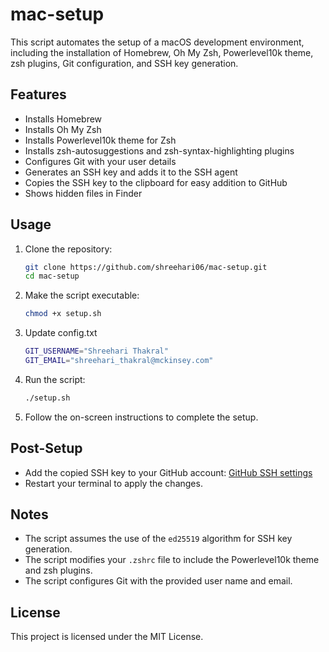 # mac-setup

This script automates the setup of a macOS development environment, including the installation of Homebrew, Oh My Zsh, Powerlevel10k theme, zsh plugins, Git configuration, and SSH key generation.

## Features

- Installs Homebrew
- Installs Oh My Zsh
- Installs Powerlevel10k theme for Zsh
- Installs zsh-autosuggestions and zsh-syntax-highlighting plugins
- Configures Git with your user details
- Generates an SSH key and adds it to the SSH agent
- Copies the SSH key to the clipboard for easy addition to GitHub
- Shows hidden files in Finder

## Usage

1. Clone the repository:

   ```bash
   git clone https://github.com/shreehari06/mac-setup.git
   cd mac-setup
   ```

2. Make the script executable:

   ```bash
   chmod +x setup.sh
   ```

3. Update config.txt

   ```bash
   GIT_USERNAME="Shreehari Thakral"
   GIT_EMAIL="shreehari_thakral@mckinsey.com"
   ```

4. Run the script:

   ```bash
   ./setup.sh
   ```

5. Follow the on-screen instructions to complete the setup.

## Post-Setup

- Add the copied SSH key to your GitHub account: [GitHub SSH settings](https://github.com/settings/keys)
- Restart your terminal to apply the changes.

## Notes

- The script assumes the use of the `ed25519` algorithm for SSH key generation.
- The script modifies your `.zshrc` file to include the Powerlevel10k theme and zsh plugins.
- The script configures Git with the provided user name and email.

## License

This project is licensed under the MIT License.
